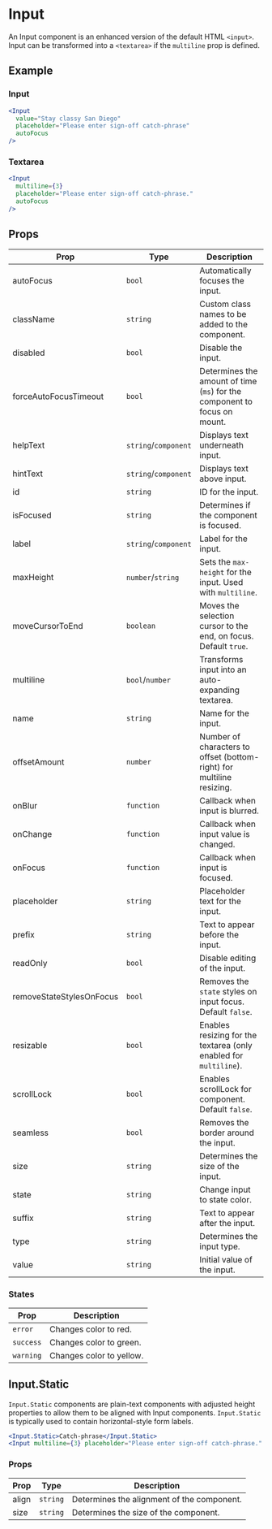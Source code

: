 # Input

An Input component is an enhanced version of the default HTML `<input>`. Input can be transformed into a `<textarea>` if the `multiline` prop is defined.

## Example

### Input

```jsx
<Input
  value="Stay classy San Diego"
  placeholder="Please enter sign-off catch-phrase"
  autoFocus
/>
```

### Textarea

```jsx
<Input
  multiline={3}
  placeholder="Please enter sign-off catch-phrase."
  autoFocus
/>
```

## Props

| Prop                     | Type                 | Description                                                               |
| ------------------------ | -------------------- | ------------------------------------------------------------------------- |
| autoFocus                | `bool`               | Automatically focuses the input.                                          |
| className                | `string`             | Custom class names to be added to the component.                          |
| disabled                 | `bool`               | Disable the input.                                                        |
| forceAutoFocusTimeout    | `bool`               | Determines the amount of time (`ms`) for the component to focus on mount. |
| helpText                 | `string`/`component` | Displays text underneath input.                                           |
| hintText                 | `string`/`component` | Displays text above input.                                                |
| id                       | `string`             | ID for the input.                                                         |
| isFocused                | `string`             | Determines if the component is focused.                                   |
| label                    | `string`/`component` | Label for the input.                                                      |
| maxHeight                | `number`/`string`    | Sets the `max-height` for the input. Used with `multiline`.               |
| moveCursorToEnd          | `boolean`            | Moves the selection cursor to the end, on focus. Default `true`.          |
| multiline                | `bool`/`number`      | Transforms input into an auto-expanding textarea.                         |
| name                     | `string`             | Name for the input.                                                       |
| offsetAmount             | `number`             | Number of characters to offset (bottom-right) for multiline resizing.     |
| onBlur                   | `function`           | Callback when input is blurred.                                           |
| onChange                 | `function`           | Callback when input value is changed.                                     |
| onFocus                  | `function`           | Callback when input is focused.                                           |
| placeholder              | `string`             | Placeholder text for the input.                                           |
| prefix                   | `string`             | Text to appear before the input.                                          |
| readOnly                 | `bool`               | Disable editing of the input.                                             |
| removeStateStylesOnFocus | `bool`               | Removes the `state` styles on input focus. Default `false`.               |
| resizable                | `bool`               | Enables resizing for the textarea (only enabled for `multiline`).         |
| scrollLock               | `bool`               | Enables scrollLock for component. Default `false`.                        |
| seamless                 | `bool`               | Removes the border around the input.                                      |
| size                     | `string`             | Determines the size of the input.                                         |
| state                    | `string`             | Change input to state color.                                              |
| suffix                   | `string`             | Text to appear after the input.                                           |
| type                     | `string`             | Determines the input type.                                                |
| value                    | `string`             | Initial value of the input.                                               |

### States

| Prop      | Description              |
| --------- | ------------------------ |
| `error`   | Changes color to red.    |
| `success` | Changes color to green.  |
| `warning` | Changes color to yellow. |

## Input.Static

`Input.Static` components are plain-text components with adjusted height properties to allow them to be aligned with Input components. `Input.Static` is typically used to contain horizontal-style form labels.

```jsx
<Input.Static>Catch-phrase</Input.Static>
<Input multiline={3} placeholder="Please enter sign-off catch-phrase." autoFocus />
```

### Props

| Prop  | Type     | Description                                |
| ----- | -------- | ------------------------------------------ |
| align | `string` | Determines the alignment of the component. |
| size  | `string` | Determines the size of the component.      |
